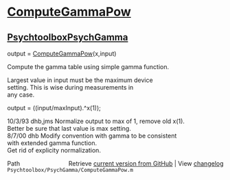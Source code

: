 # [ComputeGammaPow](ComputeGammaPow)
## [Psychtoolbox](Psychtoolbox)[PsychGamma](PsychGamma)

output = [ComputeGammaPow](ComputeGammaPow)(x,input)  
  
Compute the gamma table using simple gamma function.  
  
Largest value in input must be the maximum device  
setting.  This is wise during measurements in   
any case.  
  
output = ((input/maxInput).^x(1));  
  
10/3/93  dhb,jms  Normalize output to max of 1, remove old x(1).  
                  Better be sure that last value is max setting.  
8/7/00   dhb      Modify convention with gamma to be consistent  
                  with extended gamma function.  
                  Get rid of explicity normalization.  




<div class="code_header" style="text-align:right;">
  <span style="float:left;">Path&nbsp;&nbsp;</span> <span class="counter">Retrieve <a href=
  "https://raw.github.com/Psychtoolbox-3/Psychtoolbox-3/beta/Psychtoolbox/PsychGamma/ComputeGammaPow.m">current version from GitHub</a> | View <a href=
  "https://github.com/Psychtoolbox-3/Psychtoolbox-3/commits/beta/Psychtoolbox/PsychGamma/ComputeGammaPow.m">changelog</a></span>
</div>
<div class="code">
  <code>Psychtoolbox/PsychGamma/ComputeGammaPow.m</code>
</div>

